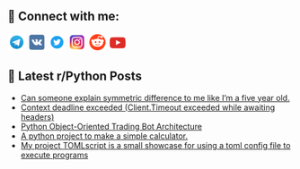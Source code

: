 ## 🔎 Connect with me:
[<img src="https://github.com/bullbesh/bullbesh/blob/main/images/Telegram.png" width="32" height="32" />](https://t.me/bullbesh)
[<img src="https://github.com/bullbesh/bullbesh/blob/main/images/VK.png" width="32" height="32" />](https://vk.com/bullbesh)
[<img src="https://github.com/bullbesh/bullbesh/blob/main/images/Twitter.png" width="32" height="32" />](https://twitter.com/bullbesh1)
[<img src="https://github.com/bullbesh/bullbesh/blob/main/images/Instagram.png" width="32" height="32" />](https://www.instagram.com/bullbesh)
[<img src="https://github.com/bullbesh/bullbesh/blob/main/images/Reddit.png" width="32" height="32" />](https://www.reddit.com/user/bullbesh)
[<img src="https://github.com/bullbesh/bullbesh/blob/main/images/YouTube.png" width="32" height="32" />](https://www.youtube.com/channel/UCtfjRs6uzgq5mfm8S06WTcg)

## 📕 Latest r/Python Posts
<!-- BLOG-POST-LIST:START -->
- [Can someone explain symmetric difference to me like I’m a five year old.](https://www.reddit.com/r/Python/comments/y0nq7e/can_someone_explain_symmetric_difference_to_me/)
- [Context deadline exceeded &lpar;Client.Timeout exceeded while awaiting headers&rpar;](https://www.reddit.com/r/Python/comments/y0msyz/context_deadline_exceeded_clienttimeout_exceeded/)
- [Python Object-Oriented Trading Bot Architecture](https://www.reddit.com/r/Python/comments/y0m65w/python_objectoriented_trading_bot_architecture/)
- [A python project to make a simple calculator.](https://www.reddit.com/r/Python/comments/y0lds9/a_python_project_to_make_a_simple_calculator/)
- [My project TOMLscript is a small showcase for using a toml config file to execute programs](https://www.reddit.com/r/Python/comments/y0kmn6/my_project_tomlscript_is_a_small_showcase_for/)
<!-- BLOG-POST-LIST:END -->
